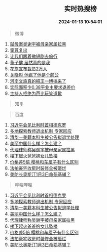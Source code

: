 <div align="center"><h2>实时热搜榜</h2><h4>2024-01-13 10:54:01</h4></div>

> 微博  

1. [弑母案吴谢宇被母亲家属拉黑](https://s.weibo.com/weibo?q=%23%E5%BC%91%E6%AF%8D%E6%A1%88%E5%90%B4%E8%B0%A2%E5%AE%87%E8%A2%AB%E6%AF%8D%E4%BA%B2%E5%AE%B6%E5%B1%9E%E6%8B%89%E9%BB%91%23&t=31&band_rank=1&Refer=top)<br />
2. [霍尊复出](https://s.weibo.com/weibo?q=%E9%9C%8D%E5%B0%8A%E5%A4%8D%E5%87%BA&t=31&band_rank=2&Refer=top)<br />
3. [让我们跟着微短剧去旅行](https://s.weibo.com/weibo?q=%23%E8%AE%A9%E6%88%91%E4%BB%AC%E8%B7%9F%E7%9D%80%E5%BE%AE%E7%9F%AD%E5%89%A7%E5%8E%BB%E6%97%85%E8%A1%8C%23&t=31&band_rank=3&Refer=top)<br />
4. [董子健 居然真的是我](https://s.weibo.com/weibo?q=%E8%91%A3%E5%AD%90%E5%81%A5%20%E5%B1%85%E7%84%B6%E7%9C%9F%E7%9A%84%E6%98%AF%E6%88%91&t=31&band_rank=4&Refer=top)<br />
5. [花旗宣布裁员2万人](https://s.weibo.com/weibo?q=%23%E8%8A%B1%E6%97%97%E5%AE%A3%E5%B8%83%E8%A3%81%E5%91%982%E4%B8%87%E4%BA%BA%23&t=31&band_rank=5&Refer=top)<br />
6. [关晓彤 他疯了他是个颠公](https://s.weibo.com/weibo?q=%E5%85%B3%E6%99%93%E5%BD%A4%20%E4%BB%96%E7%96%AF%E4%BA%86%E4%BB%96%E6%98%AF%E4%B8%AA%E9%A2%A0%E5%85%AC&t=31&band_rank=6&Refer=top)<br />
7. [河南文旅真的把王一博搞来了](https://s.weibo.com/weibo?q=%23%E6%B2%B3%E5%8D%97%E6%96%87%E6%97%85%E7%9C%9F%E7%9A%84%E6%8A%8A%E7%8E%8B%E4%B8%80%E5%8D%9A%E6%90%9E%E6%9D%A5%E4%BA%86%23&t=31&band_rank=7&Refer=top)<br />
8. [实际面积少0.38平业主要求退差价](https://s.weibo.com/weibo?q=%23%E5%AE%9E%E9%99%85%E9%9D%A2%E7%A7%AF%E5%B0%910.38%E5%B9%B3%E4%B8%9A%E4%B8%BB%E8%A6%81%E6%B1%82%E9%80%80%E5%B7%AE%E4%BB%B7%23&t=31&band_rank=8&Refer=top)<br />
9. [主持人拒绝为芭比玩笑道歉](https://s.weibo.com/weibo?q=%23%E4%B8%BB%E6%8C%81%E4%BA%BA%E6%8B%92%E7%BB%9D%E4%B8%BA%E8%8A%AD%E6%AF%94%E7%8E%A9%E7%AC%91%E9%81%93%E6%AD%89%23&t=31&band_rank=9&Refer=top)<br />

> 知乎  


> 百度  

1. [习近平会见比利时首相德克罗](https://www.baidu.com/s?wd=%E4%B9%A0%E8%BF%91%E5%B9%B3%E4%BC%9A%E8%A7%81%E6%AF%94%E5%88%A9%E6%97%B6%E9%A6%96%E7%9B%B8%E5%BE%B7%E5%85%8B%E7%BD%97&sa=fyb_news&rsv_dl=fyb_news)<br />
2. [多地探索教师退出机制 专家回应](https://www.baidu.com/s?wd=%E5%A4%9A%E5%9C%B0%E6%8E%A2%E7%B4%A2%E6%95%99%E5%B8%88%E9%80%80%E5%87%BA%E6%9C%BA%E5%88%B6+%E4%B8%93%E5%AE%B6%E5%9B%9E%E5%BA%94&sa=fyb_news&rsv_dl=fyb_news)<br />
3. [清华一美籍本科生被公告拟退学处理](https://www.baidu.com/s?wd=%E6%B8%85%E5%8D%8E%E4%B8%80%E7%BE%8E%E7%B1%8D%E6%9C%AC%E7%A7%91%E7%94%9F%E8%A2%AB%E5%85%AC%E5%91%8A%E6%8B%9F%E9%80%80%E5%AD%A6%E5%A4%84%E7%90%86&sa=fyb_news&rsv_dl=fyb_news)<br />
4. [美丽中国什么样？怎么建？](https://www.baidu.com/s?wd=%E7%BE%8E%E4%B8%BD%E4%B8%AD%E5%9B%BD%E4%BB%80%E4%B9%88%E6%A0%B7%EF%BC%9F%E6%80%8E%E4%B9%88%E5%BB%BA%EF%BC%9F&sa=fyb_news&rsv_dl=fyb_news)<br />
5. [代理律师称吴谢宇被母亲家属拉黑](https://www.baidu.com/s?wd=%E4%BB%A3%E7%90%86%E5%BE%8B%E5%B8%88%E7%A7%B0%E5%90%B4%E8%B0%A2%E5%AE%87%E8%A2%AB%E6%AF%8D%E4%BA%B2%E5%AE%B6%E5%B1%9E%E6%8B%89%E9%BB%91&sa=fyb_news&rsv_dl=fyb_news)<br />
6. [楼下起火爸爸抱女儿坠楼](https://www.baidu.com/s?wd=%E6%A5%BC%E4%B8%8B%E8%B5%B7%E7%81%AB%E7%88%B8%E7%88%B8%E6%8A%B1%E5%A5%B3%E5%84%BF%E5%9D%A0%E6%A5%BC&sa=fyb_news&rsv_dl=fyb_news)<br />
7. [价格差5倍 樱桃和车厘子有什么区别](https://www.baidu.com/s?wd=%E4%BB%B7%E6%A0%BC%E5%B7%AE5%E5%80%8D+%E6%A8%B1%E6%A1%83%E5%92%8C%E8%BD%A6%E5%8E%98%E5%AD%90%E6%9C%89%E4%BB%80%E4%B9%88%E5%8C%BA%E5%88%AB&sa=fyb_news&rsv_dl=fyb_news)<br />
8. [法拍豪宅收房时装修全被砸烂](https://www.baidu.com/s?wd=%E6%B3%95%E6%8B%8D%E8%B1%AA%E5%AE%85%E6%94%B6%E6%88%BF%E6%97%B6%E8%A3%85%E4%BF%AE%E5%85%A8%E8%A2%AB%E7%A0%B8%E7%83%82&sa=fyb_news&rsv_dl=fyb_news)<br />
9. [美防长奥斯汀1月3日命殒基辅？](https://www.baidu.com/s?wd=%E7%BE%8E%E9%98%B2%E9%95%BF%E5%A5%A5%E6%96%AF%E6%B1%801%E6%9C%883%E6%97%A5%E5%91%BD%E6%AE%92%E5%9F%BA%E8%BE%85%EF%BC%9F&sa=fyb_news&rsv_dl=fyb_news)<br />

> 哔哩哔哩  

1. [习近平会见比利时首相德克罗](https://www.baidu.com/s?wd=%E4%B9%A0%E8%BF%91%E5%B9%B3%E4%BC%9A%E8%A7%81%E6%AF%94%E5%88%A9%E6%97%B6%E9%A6%96%E7%9B%B8%E5%BE%B7%E5%85%8B%E7%BD%97&sa=fyb_news&rsv_dl=fyb_news)<br />
2. [多地探索教师退出机制 专家回应](https://www.baidu.com/s?wd=%E5%A4%9A%E5%9C%B0%E6%8E%A2%E7%B4%A2%E6%95%99%E5%B8%88%E9%80%80%E5%87%BA%E6%9C%BA%E5%88%B6+%E4%B8%93%E5%AE%B6%E5%9B%9E%E5%BA%94&sa=fyb_news&rsv_dl=fyb_news)<br />
3. [清华一美籍本科生被公告拟退学处理](https://www.baidu.com/s?wd=%E6%B8%85%E5%8D%8E%E4%B8%80%E7%BE%8E%E7%B1%8D%E6%9C%AC%E7%A7%91%E7%94%9F%E8%A2%AB%E5%85%AC%E5%91%8A%E6%8B%9F%E9%80%80%E5%AD%A6%E5%A4%84%E7%90%86&sa=fyb_news&rsv_dl=fyb_news)<br />
4. [美丽中国什么样？怎么建？](https://www.baidu.com/s?wd=%E7%BE%8E%E4%B8%BD%E4%B8%AD%E5%9B%BD%E4%BB%80%E4%B9%88%E6%A0%B7%EF%BC%9F%E6%80%8E%E4%B9%88%E5%BB%BA%EF%BC%9F&sa=fyb_news&rsv_dl=fyb_news)<br />
5. [代理律师称吴谢宇被母亲家属拉黑](https://www.baidu.com/s?wd=%E4%BB%A3%E7%90%86%E5%BE%8B%E5%B8%88%E7%A7%B0%E5%90%B4%E8%B0%A2%E5%AE%87%E8%A2%AB%E6%AF%8D%E4%BA%B2%E5%AE%B6%E5%B1%9E%E6%8B%89%E9%BB%91&sa=fyb_news&rsv_dl=fyb_news)<br />
6. [楼下起火爸爸抱女儿坠楼](https://www.baidu.com/s?wd=%E6%A5%BC%E4%B8%8B%E8%B5%B7%E7%81%AB%E7%88%B8%E7%88%B8%E6%8A%B1%E5%A5%B3%E5%84%BF%E5%9D%A0%E6%A5%BC&sa=fyb_news&rsv_dl=fyb_news)<br />
7. [价格差5倍 樱桃和车厘子有什么区别](https://www.baidu.com/s?wd=%E4%BB%B7%E6%A0%BC%E5%B7%AE5%E5%80%8D+%E6%A8%B1%E6%A1%83%E5%92%8C%E8%BD%A6%E5%8E%98%E5%AD%90%E6%9C%89%E4%BB%80%E4%B9%88%E5%8C%BA%E5%88%AB&sa=fyb_news&rsv_dl=fyb_news)<br />
8. [法拍豪宅收房时装修全被砸烂](https://www.baidu.com/s?wd=%E6%B3%95%E6%8B%8D%E8%B1%AA%E5%AE%85%E6%94%B6%E6%88%BF%E6%97%B6%E8%A3%85%E4%BF%AE%E5%85%A8%E8%A2%AB%E7%A0%B8%E7%83%82&sa=fyb_news&rsv_dl=fyb_news)<br />
9. [美防长奥斯汀1月3日命殒基辅？](https://www.baidu.com/s?wd=%E7%BE%8E%E9%98%B2%E9%95%BF%E5%A5%A5%E6%96%AF%E6%B1%801%E6%9C%883%E6%97%A5%E5%91%BD%E6%AE%92%E5%9F%BA%E8%BE%85%EF%BC%9F&sa=fyb_news&rsv_dl=fyb_news)<br />

